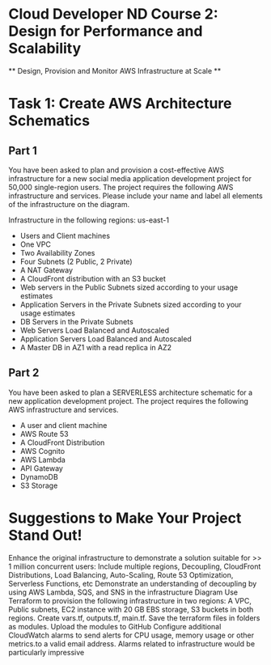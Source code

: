 # Cloud Developer ND Course 2: Design for Performance and Scalability
** Design, Provision and Monitor AWS Infrastructure at Scale **

# Task 1: Create AWS Architecture Schematics
## Part 1
You have been asked to plan and provision a cost-effective AWS infrastructure for a new social media application development project for 50,000 single-region users. The project requires the following AWS infrastructure and services. Please include your name and label all elements of the infrastructure on the diagram.

Infrastructure in the following regions: us-east-1
- Users and Client machines
- One VPC
- Two Availability Zones
- Four Subnets (2 Public, 2 Private)
- A NAT Gateway
- A CloudFront distribution with an S3 bucket
- Web servers in the Public Subnets sized according to your usage estimates
- Application Servers in the Private Subnets sized according to your usage estimates
- DB Servers in the Private Subnets
- Web Servers Load Balanced and Autoscaled
- Application Servers Load Balanced and Autoscaled
- A Master DB in AZ1 with a read replica in AZ2

## Part 2
You have been asked to plan a SERVERLESS architecture schematic for a new application development project. The project requires the following AWS infrastructure and services.

- A user and client machine
- AWS Route 53
- A CloudFront Distribution
- AWS Cognito
- AWS Lambda
- API Gateway
- DynamoDB
- S3 Storage


# Suggestions to Make Your Project Stand Out!
Enhance the original infrastructure to demonstrate a solution suitable for >> 1 million concurrent users: Include multiple regions, Decoupling, CloudFront Distributions, Load Balancing, Auto-Scaling, Route 53 Optimization, Serverless Functions, etc
Demonstrate an understanding of decoupling by using AWS Lambda, SQS, and SNS in the infrastructure Diagram
Use Terraform to provision the following infrastructure in two regions: A VPC, Public subnets, EC2 instance with 20 GB EBS storage, S3 buckets in both regions. Create vars.tf, outputs.tf, main.tf. Save the terraform files in folders as modules. Upload the modules to GitHub
Configure additional CloudWatch alarms to send alerts for CPU usage, memory usage or other metrics.to a valid email address. Alarms related to infrastructure would be particularly impressive